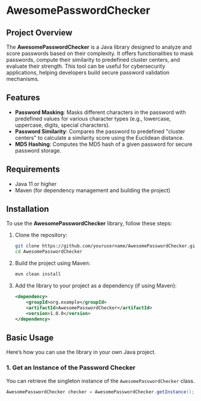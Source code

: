 # AwesomePasswordChecker

## Project Overview

The **AwesomePasswordChecker** is a Java library designed to analyze and score passwords based on their complexity. It offers functionalities to mask passwords, compute their similarity to predefined cluster centers, and evaluate their strength. This tool can be useful for cybersecurity applications, helping developers build secure password validation mechanisms.

## Features

- **Password Masking**: Masks different characters in the password with predefined values for various character types (e.g., lowercase, uppercase, digits, special characters).
- **Password Similarity**: Compares the password to predefined "cluster centers" to calculate a similarity score using the Euclidean distance.
- **MD5 Hashing**: Computes the MD5 hash of a given password for secure password storage.

## Requirements

- Java 11 or higher
- Maven (for dependency management and building the project)

## Installation

To use the **AwesomePasswordChecker** library, follow these steps:

1. Clone the repository:

    ```bash
    git clone https://github.com/yourusername/AwesomePasswordChecker.git
    cd AwesomePasswordChecker
    ```

2. Build the project using Maven:

    ```bash
    mvn clean install
    ```

3. Add the library to your project as a dependency (if using Maven):

    ```xml
    <dependency>
        <groupId>org.example</groupId>
        <artifactId>AwesomePasswordChecker</artifactId>
        <version>1.0.0</version>
    </dependency>
    ```

## Basic Usage

Here’s how you can use the library in your own Java project.

### 1. Get an Instance of the Password Checker

You can retrieve the singleton instance of the `AwesomePasswordChecker` class.

```java
AwesomePasswordChecker checker = AwesomePasswordChecker.getInstance();
